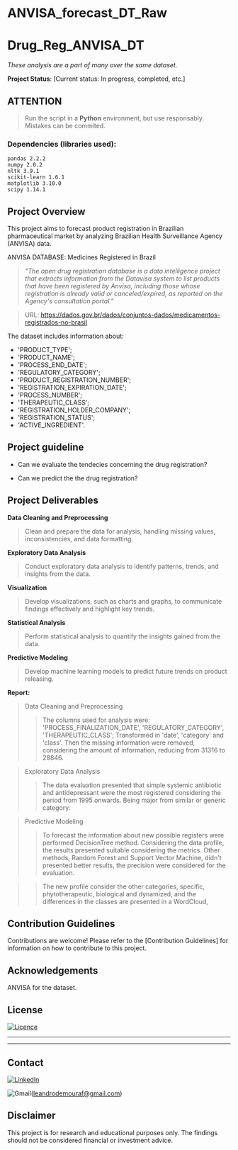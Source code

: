 # ANVISA_forecast_DT_Raw

# Drug_Reg_ANVISA_DT

*_These analysis are a part of many over the same dataset._*

**Project Status**: [Current status: In progress, completed, etc.]

## **ATTENTION**

> Run the script in a **Python** environment, but use responsably. Mistakes can be commited.
  ### Dependencies (libraries used):
    pandas 2.2.2
    numpy 2.0.2
    nltk 3.9.1
    scikit-learn 1.6.1
    matplotlib 3.10.0
    scipy 1.14.1

  
## Project Overview

This project aims to forecast product registration in Brazilian pharmaceutical market by analyzing Brazilian Health Surveillance Agency (ANVISA) data.

ANVISA DATABASE: Medicines Registered in Brazil

> _"The open drug registration database is a data intelligence project that extracts information from the Datavisa system to list products that have been registered by Anvisa, including those whose registration is already valid or canceled/expired, as reported on the Agency's consultation portal."_

> URL: https://dados.gov.br/dados/conjuntos-dados/medicamentos-registrados-no-brasil

The dataset includes information about:
- 'PRODUCT_TYPE';
- 'PRODUCT_NAME';
- 'PROCESS_END_DATE';
- 'REGULATORY_CATEGORY';
- 'PRODUCT_REGISTRATION_NUMBER';
- 'REGISTRATION_EXPIRATION_DATE';
- 'PROCESS_NUMBER';
- 'THERAPEUTIC_CLASS';
- 'REGISTRATION_HOLDER_COMPANY';
- 'REGISTRATION_STATUS';
- 'ACTIVE_INGREDIENT'.

## Project guideline

- Can we evaluate the tendecies concerning the drug registration?

- Can we predict the the drug registration?

## Project Deliverables

**Data Cleaning and Preprocessing**
> Clean and prepare the data for analysis, handling missing values, inconsistencies, and data formatting.

**Exploratory Data Analysis**
> Conduct exploratory data analysis to identify patterns, trends, and insights from the data.

**Visualization**
> Develop visualizations, such as charts and graphs, to communicate findings effectively and highlight key trends.

**Statistical Analysis**
> Perform statistical analysis to quantify the insights gained from the data.

**Predictive Modeling**
> Develop machine learning models to predict future trends on product releasing.

**Report:**

> Data Cleaning and Preprocessing
>> The columns used for analysis were: 'PROCESS_FINALIZATION_DATE', 'REGULATORY_CATEGORY', 'THERAPEUTIC_CLASS'; Transformed in 'date', 'category' and 'class'. Then the missing information were removed, considering the amount of information, reducing from 31316 to 28846.

> Exploratory Data Analysis
>> The data evaluation presented that simple systemic antibiotic and antidepressant were the most registered considering the period from 1995 onwards. Being major from similar or generic category.

> Predictive Modeling
>> To forecast the information about new possible registers were performed DecisionTree method. Considering the data profile, the results presented suitable considering the metrics. Other methods, Random Forest and Support Vector Machine, didn't presented better results, the precision were considered for the evaluation.

>> The new profile consider the other categories, specific, phytotherapeutic, biological and dynamized, and the differences in the classes are presented in a WordCloud,



## Contribution Guidelines

Contributions are welcome! Please refer to the [Contribution Guidelines] for information on how to contribute to this project.

## Acknowledgements

ANVISA for the dataset.

## License

[![Licence](https://img.shields.io/github/license/Ileriayo/markdown-badges?style=for-the-badge)](.LICENSE)
<hr>
<hr>

## Contact

[![LinkedIn](https://img.shields.io/badge/linkedin-%230077B5.svg?style=for-the-badge&logo=linkedin&logoColor=white)](https://www.linkedin.com/in/leandrodmf/)

![Gmail](https://img.shields.io/badge/Gmail-D14836?style=for-the-badge&logo=gmail&logoColor=white)(leandrodemouraf@gmail.com)
## Disclaimer

This project is for research and educational purposes only. The findings should not be considered financial or investment advice.
